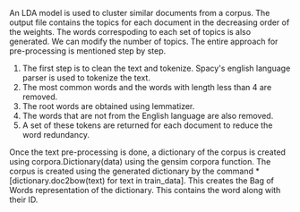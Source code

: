 An LDA model is used to cluster similar documents from a corpus. The output file contains the topics for each document in the
decreasing order of the weights. The words correspoding to each set of topics is also generated. We can modify the number of 
topics. The entire approach for pre-processing is mentioned step by step. 
1. The first step is to clean the text and tokenize. Spacy's english language parser is used to tokenize the text. 
2. The most common words and the words with length less than 4 are removed. 
3. The root words are obtained using lemmatizer. 
4. The words that are not from the English language are also removed. 
5. A set of these tokens are returned for each document to reduce the word redundancy. 

Once the text pre-processing is done, a dictionary of the corpus is created using corpora.Dictionary(data) using the 
gensim corpora function. The corpus is created using the generated dictionary by the command *[dictionary.doc2bow(text) 
for text in train_data]. This creates the Bag of Words representation of the dictionary. 
This contains the word along with their ID. 

